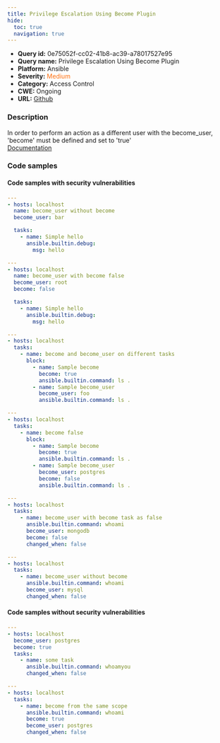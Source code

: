 ```yaml
---
title: Privilege Escalation Using Become Plugin
hide:
  toc: true
  navigation: true
---
```


<style>
  .highlight .hll {
    background-color: #ff171742;
  }
  .md-content {
    max-width: 1100px;
    margin: 0 auto;
  }
</style>

-   **Query id:** 0e75052f-cc02-41b8-ac39-a78017527e95
-   **Query name:** Privilege Escalation Using Become Plugin
-   **Platform:** Ansible
-   **Severity:** <span style="color:#ff7213">Medium</span>
-   **Category:** Access Control
-   **CWE:** Ongoing
-   **URL:** [Github](https://github.com/Checkmarx/kics/tree/master/assets/queries/ansible/general/privilege_escalation_using_become_plugin)

### Description
In order to perform an action as a different user with the become_user, 'become' must be defined and set to 'true'<br>
[Documentation](https://ansible.readthedocs.io/projects/lint/rules/partial-become/#problematic-code)

### Code samples
#### Code samples with security vulnerabilities
```yaml title="Positive test num. 1 - yaml file" hl_lines="4 44 15 53 61 31"
---
- hosts: localhost
  name: become_user without become
  become_user: bar

  tasks:
    - name: Simple hello
      ansible.builtin.debug:
        msg: hello

---
- hosts: localhost
  name: become_user with become false
  become_user: root
  become: false

  tasks:
    - name: Simple hello
      ansible.builtin.debug:
        msg: hello

---
- hosts: localhost
  tasks:
    - name: become and become_user on different tasks
      block:
        - name: Sample become
          become: true
          ansible.builtin.command: ls .
        - name: Sample become_user
          become_user: foo
          ansible.builtin.command: ls .

---
- hosts: localhost
  tasks:
    - name: become false
      block:
        - name: Sample become
          become: true
          ansible.builtin.command: ls .
        - name: Sample become_user
          become_user: postgres
          become: false
          ansible.builtin.command: ls .

---
- hosts: localhost
  tasks:
    - name: become_user with become task as false
      ansible.builtin.command: whoami
      become_user: mongodb
      become: false
      changed_when: false

---
- hosts: localhost
  tasks:
    - name: become_user without become
      ansible.builtin.command: whoami
      become_user: mysql
      changed_when: false
```


#### Code samples without security vulnerabilities
```yaml title="Negative test num. 1 - yaml file"
---
- hosts: localhost
  become_user: postgres
  become: true
  tasks:
    - name: some task
      ansible.builtin.command: whoamyou
      changed_when: false

---
- hosts: localhost
  tasks:
    - name: become from the same scope
      ansible.builtin.command: whoami
      become: true
      become_user: postgres
      changed_when: false
```
